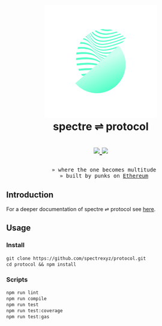 <h1 align="center">
  <br>
  <a href="https://spectre.xyz" target="_blank"><img src=".github/logo.png" alt="spectre ⇌ protocol" width="300"></a>
  <br>
  spectre ⇌ protocol
  <br>
  <p align="center">
    <a href="https://github.com/spectrexyz/protocol/actions/workflows/test.js.yml">
      <img src="https://github.com/spectrexyz/protocol/actions/workflows/test.js.yml/badge.svg?branch=master" />
    </a>
    <a href="https://www.gnu.org/licenses/gpl-3.0">
      <img src="https://img.shields.io/badge/License-GPLv3-green.svg" />
    </a>
  </p>
</h1>

<pre align="center">
  » where the one becomes multitude
  » built by punks on <a href="http://ethereum.org" target="_blank">Ethereum</a>
</pre>

## Introduction

For a deeper documentation of spectre ⇌ protocol see [here](https://spectre.xyz/litepaper).

## Usage

### Install

```
git clone https://github.com/spectrexyz/protocol.git
cd protocol && npm install
```

### Scripts

```
npm run lint
npm run compile
npm run test
npm run test:coverage
npm run test:gas
```
